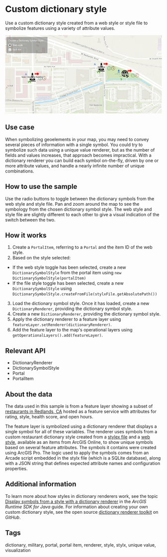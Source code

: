 # Custom dictionary style

Use a custom dictionary style created from a web style or style file to symbolize features using a variety of attribute values.

![Image of custom dictionary style](CustomDictionaryStyle.png)

## Use case

When symbolizing geoelements in your map, you may need to convey several pieces of information with a single symbol. You could try to symbolize such data using a unique value renderer, but as the number of fields and values increases, that approach becomes impractical. With a dictionary renderer you can build each symbol on-the-fly, driven by one or more attribute values, and handle a nearly infinite number of unique combinations.

## How to use the sample

Use the radio buttons to toggle between the dictionary symbols from the web style and style file. Pan and zoom around the map to see the symbology from the chosen dictionary symbol style. The web style and style file are slightly different to each other to give a visual indication of the switch between the two.

## How it works

1. Create a `PortalItem`, referring to a `Portal` and the item ID of the web style.
2. Based on the style selected:
-  If the web style toggle has been selected, create a new `DictionarySymbolStyle` from the portal item using `new DictionarySymbolStyle(portalItem)`
-  If the file style toggle has been selected, create a new `DictionarySymbolStyle` using `DictionarySymbolStyle.createFromFile(stylxFile.getAbsolutePath())`
3. Load the dictionary symbol style. Once it has loaded, create a new `DictionaryRenderer`, providing the dictionary symbol style.
4. Create a new `DictionaryRenderer`, providing the dictionary symbol style.
5. Apply the dictionary renderer to a feature layer using `featureLayer.setRenderer(dictionaryRenderer)`.
6. Add the feature layer to the map's operational layers using `getOperationalLayers().add(featureLayer)`.

## Relevant API

* DictionaryRenderer
* DictionarySymbolStyle
* Portal
* PortalItem

## About the data

The data used in this sample is from a feature layer showing a subset of [restaurants in Redlands, CA](https://services2.arcgis.com/ZQgQTuoyBrtmoGdP/arcgis/rest/services/Redlands_Restaurants/FeatureServer) hosted as a feature service with attributes for rating, style, health score, and open hours.

The feature layer is symbolized using a dictionary renderer that displays a single symbol for all of these variables. The renderer uses symbols from a custom restaurant dictionary style created from a [stylex file](https://arcgisruntime.maps.arcgis.com/home/item.html?id=751138a2e0844e06853522d54103222a) and a [web style](https://arcgisruntime.maps.arcgis.com/home/item.html?id=adee951477014ec68d7cf0ea0579c800), available as an items from ArcGIS Online, to show unique symbols based on several feature attributes. The symbols it contains were created using ArcGIS Pro. The logic used to apply the symbols comes from an Arcade script embedded in the stylx file (which is a SQLite database), along with a JSON string that defines expected attribute names and configuration properties.

## Additional information

To learn more about how styles in dictionary renderers work, see the topic [Display symbols from a style with a dictionary renderer](https://developers.arcgis.com/java/latest/guide/display-military-symbols-with-a-dictionary-renderer.htm) in the *ArcGIS Runtime SDK for Java* guide. For information about creating your own custom dictionary style, see the open source [dictionary renderer toolkit](https://esriurl.com/DictionaryToolkit) on *GitHub*.

## Tags

dictionary, military, portal, portal item, renderer, style, stylx, unique value, visualization
